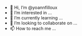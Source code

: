 - 👋 Hi, I’m @yoannfilloux
- 👀 I’m interested in ...
- 🌱 I’m currently learning ...
- 💞️ I’m looking to collaborate on ...
- 📫 How to reach me ...

<!---
yoannfilloux/yoannfilloux is a ✨ special ✨ repository because its `README.md` (this file) appears on your GitHub profile.
You can click the Preview link to take a look at your changes.
--->
